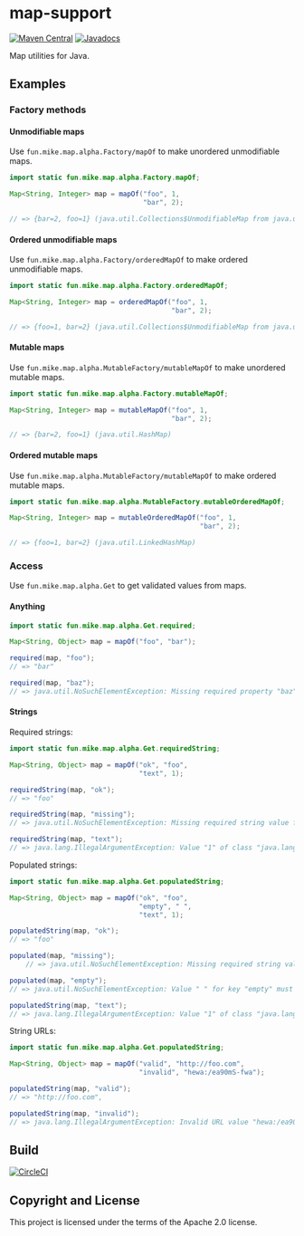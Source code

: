 # map-support

[![Maven Central](https://maven-badges.herokuapp.com/maven-central/fun.mike/map-support-alpha/badge.svg)](https://maven-badges.herokuapp.com/maven-central/fun.mike/map-support-alpha)
[![Javadocs](https://www.javadoc.io/badge/fun.mike/map-support-alpha.svg)](https://www.javadoc.io/doc/fun.mike/map-support-alpha)

Map utilities for Java.

## Examples

### Factory methods

#### Unmodifiable maps

Use `fun.mike.map.alpha.Factory/mapOf` to make unordered unmodifiable maps.

```java
import static fun.mike.map.alpha.Factory.mapOf;

Map<String, Integer> map = mapOf("foo", 1,
                                 "bar", 2);

// => {bar=2, foo=1} (java.util.Collections$UnmodifiableMap from java.util.HashMap)
```

#### Ordered unmodifiable maps

Use `fun.mike.map.alpha.Factory/orderedMapOf` to make ordered unmodifiable maps.

```java
import static fun.mike.map.alpha.Factory.orderedMapOf;

Map<String, Integer> map = orderedMapOf("foo", 1,
                                        "bar", 2);

// => {foo=1, bar=2} (java.util.Collections$UnmodifiableMap from java.util.LinkedHashMap)
```

#### Mutable maps

Use `fun.mike.map.alpha.MutableFactory/mutableMapOf` to make unordered mutable maps.

```java
import static fun.mike.map.alpha.Factory.mutableMapOf;

Map<String, Integer> map = mutableMapOf("foo", 1,
                                        "bar", 2);

// => {bar=2, foo=1} (java.util.HashMap)
```

#### Ordered mutable maps

Use `fun.mike.map.alpha.MutableFactory/mutableMapOf` to make ordered mutable maps.

```java
import static fun.mike.map.alpha.MutableFactory.mutableOrderedMapOf;

Map<String, Integer> map = mutableOrderedMapOf("foo", 1,
                                               "bar", 2);

// => {foo=1, bar=2} (java.util.LinkedHashMap)
```

### Access

Use `fun.mike.map.alpha.Get` to get validated values from maps.

#### Anything

```java
import static fun.mike.map.alpha.Get.required;

Map<String, Object> map = mapOf("foo", "bar");

required(map, "foo");
// => "bar"

required(map, "baz");
// => java.util.NoSuchElementException: Missing required property "baz".
```

#### Strings

Required strings:

```java
import static fun.mike.map.alpha.Get.requiredString;

Map<String, Object> map = mapOf("ok", "foo",
                                "text", 1);

requiredString(map, "ok");
// => "foo"

requiredString(map, "missing");
// => java.util.NoSuchElementException: Missing required string value for key "missing".

requiredString(map, "text");
// => java.lang.IllegalArgumentException: Value "1" of class "java.lang.Integer" for key "text" must be a string.
```

Populated strings:

```java
import static fun.mike.map.alpha.Get.populatedString;

Map<String, Object> map = mapOf("ok", "foo",
                                "empty", " ",
                                "text", 1);

populatedString(map, "ok");
// => "foo"

populated(map, "missing");
    // => java.util.NoSuchElementException: Missing required string value for key "missing".

populated(map, "empty");
// => java.util.NoSuchElementException: Value " " for key "empty" must be populated.

populatedString(map, "text");
// => java.lang.IllegalArgumentException: Value "1" of class "java.lang.Integer" for key "text" must be a string.
```

String URLs:

```java
import static fun.mike.map.alpha.Get.populatedString;

Map<String, Object> map = mapOf("valid", "http://foo.com",
                                "invalid", "hewa:/ea90mS-fwa");

populatedString(map, "valid");
// => "http://foo.com",

populatedString(map, "invalid");
// => java.lang.IllegalArgumentException: Invalid URL value "hewa:/ea90mS-fwa" for key "foo": Scheme "hewa" not allowed. Allowed schemes: http, https
```

## Build

[![CircleCI](https://circleci.com/gh/mike706574/java-map-support.svg?style=svg)](https://circleci.com/gh/mike706574/java-map-support)

## Copyright and License

This project is licensed under the terms of the Apache 2.0 license.
